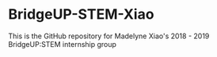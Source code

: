 # BridgeUP-STEM-Xiao

This is the GitHub repository for Madelyne Xiao's 2018 - 2019 BridgeUP:STEM internship group
